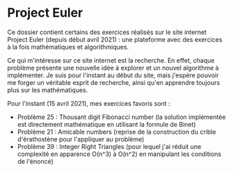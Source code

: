 # Project Euler

Ce dossier contient certains des exercices réalisés sur le site internet Project Euler (depuis début avril 2021) : une plateforme avec des exercices à la fois mathématiques et algorithmiques.

Ce qui m'intéresse sur ce site internet est la recherche. En effet, chaque problème présente une nouvelle idée à explorer et un nouvel algorithme à implémenter. Je suis pour l'instant au début du site, mais j'espère pouvoir me forger un véritable esprit de recherche, ainsi qu'en apprendre toujours plus sur les mathématiques. 

Pour l'instant (15 avril 2021), mes exercices favoris sont :
- Problème 25 : Thousant digit Fibonacci number (la solution implémentée est directement mathématique en utilisant la formule de Binet)
- Problème 21 : Amicable numbers (reprise de la construction du crible d'érathostène pour l'appliquer au problème)
- Problème 39 : Integer Right Triangles (pour lequel j'ai réduit une complexité en apparence O(n^3) à O(n^2) en manipulant les conditions de l'énoncé)